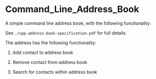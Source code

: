 # Command_Line_Address_Book

A simple command line address book, with the following functionality:

See `./cpp-address-book-specification.pdf` for full details.

The address has the following functionality:

1) Add contact to address book

2) Remove contact from address book

3) Search for contacts within address book
